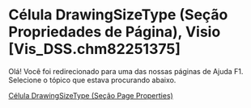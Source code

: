 
# Célula DrawingSizeType (Seção Propriedades de Página), Visio [Vis_DSS.chm82251375]

Olá! Você foi redirecionado para uma das nossas páginas de Ajuda F1. Selecione o tópico que estava procurando abaixo.

[Célula DrawingSizeType (Seção Page Properties)](http://msdn.microsoft.com/library/7fe270e8-0dff-bf1f-dfc0-c0608af79f59%28Office.15%29.aspx)
